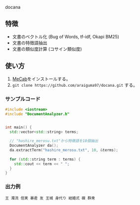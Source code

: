  docana
## 特徴
* 文書のベクトル化 (Bug of Words, tf-idf, Okapi BM25)
* 文書の特徴語抽出
* 文書の類似度計算 (コサイン類似度)

## 使い方
1. [MeCab](https://taku910.github.io/mecab/)をインストールする。
2. `git clone https://github.com/araiguma97/docana.git` する。

### サンプルコード
```C++
#include <iostream>
#include "DocumentAnalyzer.h"


int main() {
  std::vector<std::string> terms;
  
  // "hashire_merosu.txt"から特徴語を10個抽出
  DocumentAnalyzer da(); 
  da.extractTerm("hashire_merosu.txt", 10, &terms);
  
  for (std::string term : terms) {
    std::cout << term << " ";
  }
}
```
### 出力例
```
王 濁流 信実 暴君 友 王城 身代り 結婚式 磔 群衆
```
